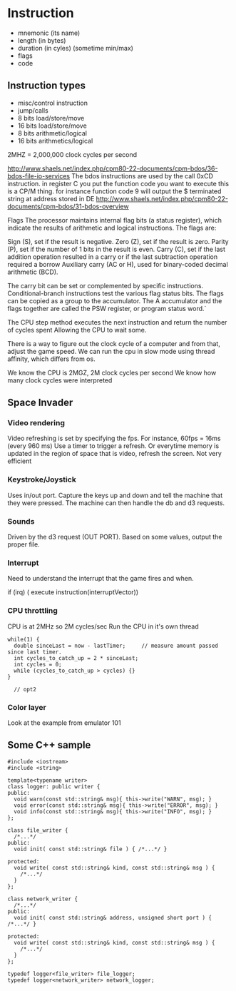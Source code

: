 # Instruction
* mnemonic (its name)
* length (in bytes)
* duration (in cyles) (sometime min/max)
* flags
* code

## Instruction types
* misc/control instruction
* jump/calls
* 8 bits load/store/move
* 16 bits load/store/move
* 8 bits arithmetic/logical
* 16 bits arithmetics/logical

2MHZ = 2,000,000 clock cycles per second


http://www.shaels.net/index.php/cpm80-22-documents/cpm-bdos/36-bdos-file-io-services
The bdos instructions are used by the call 0xCD instruction.
in register C you put the function code you want to execute
this is a CP/M thing.   for instance function code 9 will output the $ terminated string at address stored in DE
http://www.shaels.net/index.php/cpm80-22-documents/cpm-bdos/31-bdos-overview


Flags
The processor maintains internal flag bits (a status register), which indicate the results of arithmetic and logical instructions. The flags are:

Sign (S), set if the result is negative.
Zero (Z), set if the result is zero.
Parity (P), set if the number of 1 bits in the result is even.
Carry (C), set if the last addition operation resulted in a carry or if the last subtraction operation required a borrow
Auxiliary carry (AC or H), used for binary-coded decimal arithmetic (BCD).

The carry bit can be set or complemented by specific instructions. Conditional-branch instructions test the various flag status bits. The flags can be copied as a group to the accumulator. The A accumulator and the flags together are called the PSW register, or program status word.`


The CPU step method executes the next instruction and return the number of cycles spent
Allowing the CPU to wait some.

There is a way to figure out the clock cycle of a computer and from that, adjust the game speed.  We can run the cpu in slow mode using thread affinity, which differs from os.

We know the CPU is 2MGZ, 2M clock cycles per second
We know how many clock cycles were interpreted

## Space Invader

### Video rendering
Video refreshing is set by specifying the fps.  For instance, 60fps = 16ms (every 960 ms)
Use a timer to trigger a refresh.
Or everytime memory is updated in the region of space that is video, refresh the screen.  Not very efficient

### Keystroke/Joystick
Uses in/out port.
Capture the keys up and down and tell the machine that they were pressed.
The machine can then handle the db and d3 requests.

### Sounds
Driven by the d3 request (OUT PORT).  Based on some values, output the proper file.

### Interrupt
Need to understand the interrupt that the game fires and when.

if (irq) ( execute instruction(interruptVector))

### CPU throttling
CPU is at 2MHz so 2M cycles/sec
Run the CPU in it's own thread
```
while(1) {
  double sinceLast = now - lastTimer;     // measure amount passed since last timer.
  int cycles_to_catch_up = 2 * sinceLast;
  int cycles = 0;
  while (cycles_to_catch_up > cycles) {}
}

  // opt2

```


### Color layer
Look at the example from emulator 101

## Some C++ sample

```
#include <iostream>
#include <string>

template<typename writer>
class logger: public writer {
public:
  void warn(const std::string& msg){ this->write("WARN", msg); }
  void error(const std::string& msg){ this->write("ERROR", msg); }
  void info(const std::string& msg){ this->write("INFO", msg); }
};

class file_writer {
  /*...*/
public:
  void init( const std::string& file ) { /*...*/ }

protected:
  void write( const std::string& kind, const std::string& msg ) {
    /*...*/
  }
};

class network_writer {
  /*...*/
public:
  void init( const std::string& address, unsigned short port ) { /*...*/ }

protected:
  void write( const std::string& kind, const std::string& msg ) {
    /*...*/
  }
};

typedef logger<file_writer> file_logger;
typedef logger<network_writer> network_logger;
```